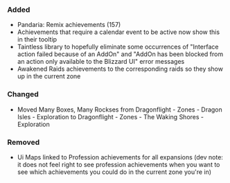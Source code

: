 ### Added
- Pandaria: Remix achievements (157)
- Achievements that require a calendar event to be active now show this in their tooltip
- Taintless library to hopefully eliminate some occurrences of "Interface action failed because of an AddOn" and "AddOn has been blocked from an action only available to the Blizzard UI" error messages
- Awakened Raids achievements to the corresponding raids so they show up in the current zone

### Changed
- Moved Many Boxes, Many Rockses from Dragonflight - Zones - Dragon Isles - Exploration to Dragonflight - Zones - The Waking Shores - Exploration

### Removed
- Ui Maps linked to Profession achievements for all expansions (dev note: it does not feel right to see profession achievements when you want to see which achievements you could do in the current zone you're in)